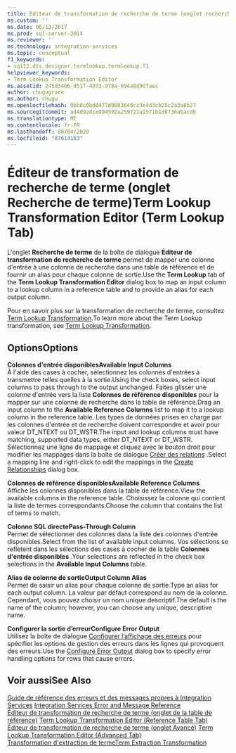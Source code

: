 ```yaml
---
title: Éditeur de transformation de recherche de terme (onglet recherche de terme) | Microsoft Docs
ms.custom: ''
ms.date: 06/13/2017
ms.prod: sql-server-2014
ms.reviewer: ''
ms.technology: integration-services
ms.topic: conceptual
f1_keywords:
- sql12.dts.designer.termlookup.termlookup.f1
helpviewer_keywords:
- Term Lookup Transformation Editor
ms.assetid: 245d3466-d51f-4073-978a-694a8d9dfaec
author: chugugrace
ms.author: chugu
ms.openlocfilehash: 9bb8c0bd0477d9883640cc3e4d3cb25c2a3a8b27
ms.sourcegitcommit: ad4d92dce894592a259721a1571b1d8736abacdb
ms.translationtype: MT
ms.contentlocale: fr-FR
ms.lasthandoff: 08/04/2020
ms.locfileid: "87614163"
---
```

# <a name="term-lookup-transformation-editor-term-lookup-tab"></a><span data-ttu-id="85e84-102">Éditeur de transformation de recherche de terme (onglet Recherche de terme)</span><span class="sxs-lookup"><span data-stu-id="85e84-102">Term Lookup Transformation Editor (Term Lookup Tab)</span></span>
  <span data-ttu-id="85e84-103">L'onglet **Recherche de terme** de la boîte de dialogue **Éditeur de transformation de recherche de terme** permet de mapper une colonne d'entrée à une colonne de recherche dans une table de référence et de fournir un alias pour chaque colonne de sortie.</span><span class="sxs-lookup"><span data-stu-id="85e84-103">Use the **Term Lookup** tab of the **Term Lookup Transformation Editor** dialog box to map an input column to a lookup column in a reference table and to provide an alias for each output column.</span></span>  
  
 <span data-ttu-id="85e84-104">Pour en savoir plus sur la transformation de recherche de terme, consultez [Term Lookup Transformation](data-flow/transformations/lookup-transformation.md).</span><span class="sxs-lookup"><span data-stu-id="85e84-104">To learn more about the Term Lookup transformation, see [Term Lookup Transformation](data-flow/transformations/lookup-transformation.md).</span></span>  
  
## <a name="options"></a><span data-ttu-id="85e84-105">Options</span><span class="sxs-lookup"><span data-stu-id="85e84-105">Options</span></span>  
 <span data-ttu-id="85e84-106">**Colonnes d'entrée disponibles**</span><span class="sxs-lookup"><span data-stu-id="85e84-106">**Available Input Columns**</span></span>  
 <span data-ttu-id="85e84-107">À l'aide des cases à cocher, sélectionnez les colonnes d'entrées à transmettre telles quelles à la sortie.</span><span class="sxs-lookup"><span data-stu-id="85e84-107">Using the check boxes, select input columns to pass through to the output unchanged.</span></span> <span data-ttu-id="85e84-108">Faites glisser une colonne d'entrée vers la liste **Colonnes de référence disponibles** pour la mapper sur une colonne de recherche dans la table de référence.</span><span class="sxs-lookup"><span data-stu-id="85e84-108">Drag an input column to the **Available Reference Columns** list to map it to a lookup column in the reference table.</span></span> <span data-ttu-id="85e84-109">Les types de données prises en charge par les colonnes d'entrée et de recherche doivent correspondre et avoir pour valeur  DT_NTEXT ou DT_WSTR.</span><span class="sxs-lookup"><span data-stu-id="85e84-109">The input and lookup columns must have matching, supported data types, either DT_NTEXT or DT_WSTR.</span></span> <span data-ttu-id="85e84-110">Sélectionnez une ligne de mappage et cliquez avec le bouton droit pour modifier les mappages dans la boîte de dialogue [Créer des relations](data-flow/transformations/create-relationships.md) .</span><span class="sxs-lookup"><span data-stu-id="85e84-110">Select a mapping line and right-click to edit the mappings in the [Create Relationships](data-flow/transformations/create-relationships.md) dialog box.</span></span>  
  
 <span data-ttu-id="85e84-111">**Colonnes de référence disponibles**</span><span class="sxs-lookup"><span data-stu-id="85e84-111">**Available Reference Columns**</span></span>  
 <span data-ttu-id="85e84-112">Affiche les colonnes disponibles dans la table de référence.</span><span class="sxs-lookup"><span data-stu-id="85e84-112">View the available columns in the reference table.</span></span> <span data-ttu-id="85e84-113">Choisissez la colonne qui contient la liste de termes correspondants.</span><span class="sxs-lookup"><span data-stu-id="85e84-113">Choose the column that contains the list of terms to match.</span></span>  
  
 <span data-ttu-id="85e84-114">**Colonne SQL directe**</span><span class="sxs-lookup"><span data-stu-id="85e84-114">**Pass-Through Column**</span></span>  
 <span data-ttu-id="85e84-115">Permet de sélectionner des colonnes dans la liste des colonnes d'entrée disponibles.</span><span class="sxs-lookup"><span data-stu-id="85e84-115">Select from the list of available input columns.</span></span> <span data-ttu-id="85e84-116">Vos sélections se reflètent dans les sélections des cases à cocher de la table **Colonnes d'entrée disponibles** .</span><span class="sxs-lookup"><span data-stu-id="85e84-116">Your selections are reflected in the check box selections in the **Available Input Columns** table.</span></span>  
  
 <span data-ttu-id="85e84-117">**Alias de colonne de sortie**</span><span class="sxs-lookup"><span data-stu-id="85e84-117">**Output Column Alias**</span></span>  
 <span data-ttu-id="85e84-118">Permet de saisir un alias pour chaque colonne de sortie.</span><span class="sxs-lookup"><span data-stu-id="85e84-118">Type an alias for each output column.</span></span> <span data-ttu-id="85e84-119">La valeur par défaut correspond au nom de la colonne. Cependant, vous pouvez choisir un nom unique descriptif.</span><span class="sxs-lookup"><span data-stu-id="85e84-119">The default is the name of the column; however, you can choose any unique, descriptive name.</span></span>  
  
 <span data-ttu-id="85e84-120">**Configurer la sortie d’erreur**</span><span class="sxs-lookup"><span data-stu-id="85e84-120">**Configure Error Output**</span></span>  
 <span data-ttu-id="85e84-121">Utilisez la boîte de dialogue [Configurer l’affichage des erreurs](../../2014/integration-services/configure-error-output.md) pour spécifier les options de gestion des erreurs dans les lignes qui provoquent des erreurs.</span><span class="sxs-lookup"><span data-stu-id="85e84-121">Use the [Configure Error Output](../../2014/integration-services/configure-error-output.md) dialog box to specify error handling options for rows that cause errors.</span></span>  
  
## <a name="see-also"></a><span data-ttu-id="85e84-122">Voir aussi</span><span class="sxs-lookup"><span data-stu-id="85e84-122">See Also</span></span>  
 <span data-ttu-id="85e84-123">[Guide de référence des erreurs et des messages propres à Integration Services](../../2014/integration-services/integration-services-error-and-message-reference.md) </span><span class="sxs-lookup"><span data-stu-id="85e84-123">[Integration Services Error and Message Reference](../../2014/integration-services/integration-services-error-and-message-reference.md) </span></span>  
 <span data-ttu-id="85e84-124">[Éditeur de transformation de recherche de terme &#40;onglet de la table de référence&#41;](../../2014/integration-services/term-lookup-transformation-editor-reference-table-tab.md) </span><span class="sxs-lookup"><span data-stu-id="85e84-124">[Term Lookup Transformation Editor &#40;Reference Table Tab&#41;](../../2014/integration-services/term-lookup-transformation-editor-reference-table-tab.md) </span></span>  
 <span data-ttu-id="85e84-125">[Éditeur de transformation de recherche de terme &#40;onglet Avancé&#41;](../../2014/integration-services/term-lookup-transformation-editor-advanced-tab.md) </span><span class="sxs-lookup"><span data-stu-id="85e84-125">[Term Lookup Transformation Editor &#40;Advanced Tab&#41;](../../2014/integration-services/term-lookup-transformation-editor-advanced-tab.md) </span></span>  
 [<span data-ttu-id="85e84-126">Transformation d'extraction de terme</span><span class="sxs-lookup"><span data-stu-id="85e84-126">Term Extraction Transformation</span></span>](data-flow/transformations/term-extraction-transformation.md)  
  
  
